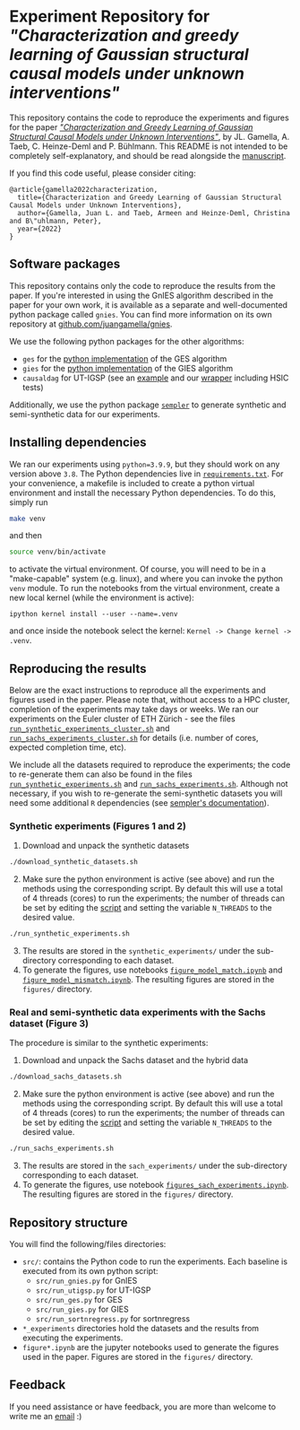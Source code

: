 # Experiment Repository for *"Characterization and greedy learning of Gaussian structural causal models under unknown interventions"*

This repository contains the code to reproduce the experiments and figures for the paper [*"Characterization and Greedy Learning of Gaussian Structural Causal Models under Unknown Interventions"*](https://arxiv.org/abs/2211.14897), by JL. Gamella, A. Taeb, C. Heinze-Deml and P. Bühlmann. This README is not intended to be completely self-explanatory, and should be read alongside the [manuscript](https://arxiv.org/pdf/2211.14897.pdf).

If you find this code useful, please consider citing:

```
@article{gamella2022characterization,
  title={Characterization and Greedy Learning of Gaussian Structural Causal Models under Unknown Interventions},
  author={Gamella, Juan L. and Taeb, Armeen and Heinze-Deml, Christina and B\"uhlmann, Peter},
  year={2022}
}
```

## Software packages

This repository contains only the code to reproduce the results from the paper. If you're interested in using the GnIES algorithm described in the paper for your own work, it is available as a separate and well-documented python package called `gnies`. You can find more information on its own repository at [github.com/juangamella/gnies](https://github.com/juangamella/gnies).

We use the following python packages for the other algorithms:

- `ges` for the [python implementation](https://github.com/juangamella/ges) of the GES algorithm
- `gies` for the [python implementation](https://github.com/juangamella/gies) of the GIES algorithm
- `causaldag` for UT-IGSP (see an [example](https://uhlerlab.github.io/causaldag/utigsp.html) and our [wrapper](https://github.com/juangamella/gnies-paper/blob/master/src/ut_igsp.py) including HSIC tests)

Additionally, we use the python package [`sempler`](https://github.com/juangamella/sempler) to generate synthetic and semi-synthetic data for our experiments.

## Installing dependencies

We ran our experiments using `python=3.9.9`, but they should work on any version above `3.8`. The Python dependencies live in [`requirements.txt`](requirements.txt). For your convenience, a makefile is included to create a python virtual environment and install the necessary Python dependencies. To do this, simply run

```sh
make venv
```

and then

```sh
source venv/bin/activate
```

to activate the virtual environment. Of course, you will need to be in a "make-capable" system (e.g. linux), and where you can invoke the python `venv` module. To run the notebooks from the virtual environment, create a new local kernel (while the environment is active):

```
ipython kernel install --user --name=.venv
```

and once inside the notebook select the kernel: `Kernel -> Change kernel -> .venv`.


## Reproducing the results

Below are the exact instructions to reproduce all the experiments and figures used in the paper. Please note that, without access to a HPC cluster, completion of the experiments may take days or weeks. We ran our experiments on the Euler cluster of ETH Zürich - see the files [`run_synthetic_experiments_cluster.sh`](run_synthetic_experiments_cluster.sh) and [`run_sachs_experiments_cluster.sh`](run_sachs_experiments_cluster.sh) for details (i.e. number of cores, expected completion time, etc).

We include all the datasets required to reproduce the experiments; the code to re-generate them can also be found in the files [`run_synthetic_experiments.sh`](run_synthetic_experiments.sh) and [`run_sachs_experiments.sh`](run_sachs_experiments.sh). Although not necessary, if you wish to re-generate the semi-synthetic datasets you will need some additional `R` dependencies (see [sempler's documentation](https://sempler.readthedocs.io/en/latest/drfnet.html)).


### Synthetic experiments (Figures 1 and 2)

1. Download and unpack the synthetic datasets
```bash
./download_synthetic_datasets.sh
```
2. Make sure the python environment is active (see above) and run the methods using the corresponding script. By default this will use a total of 4 threads (cores) to run the experiments; the number of threads can be set by editing the [script](run_synthetic_experiments.sh) and setting the variable `N_THREADS` to the desired value.
```bash
./run_synthetic_experiments.sh
```
3. The results are stored in the `synthetic_experiments/` under the sub-directory corresponding to each dataset.
4. To generate the figures, use notebooks [`figure_model_match.ipynb`](figure_model_match.ipynb) and [`figure_model_mismatch.ipynb`](figure_model_mismatch.ipynb). The resulting figures are stored in the `figures/` directory.

### Real and semi-synthetic data experiments with the Sachs dataset (Figure 3)

The procedure is similar to the synthetic experiments:

1. Download and unpack the Sachs dataset and the hybrid data
```bash
./download_sachs_datasets.sh
```
2. Make sure the python environment is active (see above) and run the methods using the corresponding script. By default this will use a total of 4 threads (cores) to run the experiments; the number of threads can be set by editing the [script](run_sachs_experiments.sh) and setting the variable `N_THREADS` to the desired value.
```bash
./run_sachs_experiments.sh
```
3. The results are stored in the `sach_experiments/` under the sub-directory corresponding to each dataset.
4. To generate the figures, use notebook [`figures_sach_experiments.ipynb`](figures_sachs_experiments.ipynb). The resulting figures are stored in the `figures/` directory.

## Repository structure

You will find the following/files directories:

- `src/`: contains the Python code to run the experiments. Each baseline is executed from its own python script:
  - `src/run_gnies.py` for GnIES
  - `src/run_utigsp.py` for UT-IGSP
  - `src/run_ges.py` for GES
  - `src/run_gies.py` for GIES
  - `src/run_sortnregress.py` for sortnregress
- `*_experiments` directories hold the datasets and the results from executing the experiments.
- `figure*.ipynb` are the jupyter notebooks used to generate the figures used in the paper. Figures are stored in the `figures/` directory.

## Feedback

If you need assistance or have feedback, you are more than welcome to write me an [email](mailto:juan.gamella@stat.math.ethz.ch) :)
